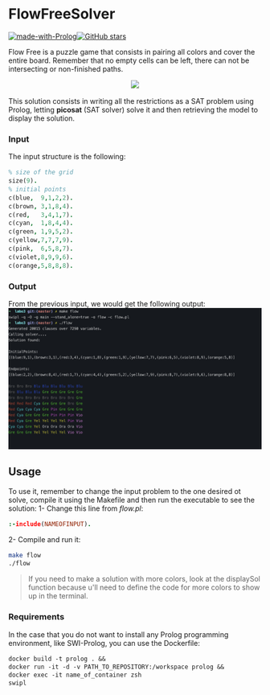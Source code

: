 # FlowFreeSolver
[![made-with-Prolog](https://img.shields.io/badge/Made%20with-Prolog-1f425f.svg)](http://commonmark.org)[![GitHub stars](https://img.shields.io/github/stars/adriacabeza/FlowFreeSolver?style=social&label=Star&maxAge=2592000)](https://GitHub.com/adriacabeza/FlowFreeSolver/stargazers/)

Flow Free is a puzzle game that consists in pairing all colors and cover the entire board. Remember that no empty cells can be left, there can not be intersecting or non-finished paths.

<p align="center">
<img src="https://www.givemetheanswer.com/wp-content/uploads/2018/03/Flow-Free-Regular-Pack-9x9-Hard-Level-1.png">
</p>


 This solution consists in writing all the restrictions as a SAT problem using Prolog, letting **picosat** (SAT solver) solve it and then retrieving the model to display the solution. 

### Input
The input structure is the following:
```prolog
% size of the grid
size(9).
% initial points
c(blue,  9,1,2,2).
c(brown, 3,1,8,4).
c(red,   3,4,1,7).
c(cyan,  1,8,4,4).
c(green, 1,9,5,2).
c(yellow,7,7,7,9).
c(pink,  6,5,8,7).
c(violet,8,9,9,6).
c(orange,5,8,8,8).
```

### Output
From the previous input, we would get the following output:
![](images/output.png)


## Usage
To use it, remember to change the input problem to the one desired ot solve, compile it using the Makefile and then run the executable to see the solution:
1- Change this line from *flow.pl*:
```prolog
:-include(NAMEOFINPUT).
```
2- Compile and run it:
```bash
make flow
./flow
```
> If you need to make a solution with more colors, look at the displaySol function because u'll need to define the code for more colors to show up in the terminal.

### Requirements

In the case that you do not want to install any Prolog programming environment, like SWI-Prolog, you can use the Dockerfile:

```
docker build -t prolog . &&
docker run -it -d -v PATH_TO_REPOSITORY:/workspace prolog &&
docker exec -it name_of_container zsh
swipl
```

